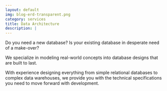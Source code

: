 ```yaml
---
layout: default
img: blog-erd-transparent.png
category: services
title: Data Architecture
description: |
---
```


Do you need a new database? Is your existing database in desperate need of a make-over?

We specialize in modeling real-world concepts into database designs that are built to last.

With experience designing everything from simple relational databases to complex data warehouses, we provide you with the technical specifications you need to move forward with development.
